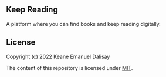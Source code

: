 ## Keep Reading

A platform where you can find books and keep reading digitally.

## License

Copyright (c) 2022 Keane Emanuel Dalisay

The content of this repository is licensed under <a href="LICENSE">MIT</a>.
